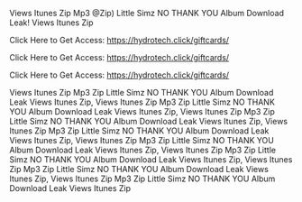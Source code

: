 Views Itunes Zip Mp3 @Zip) Little Simz NO THANK YOU Album Download Leak! Views Itunes Zip

Click Here to Get Access: https://hydrotech.click/giftcards/

Click Here to Get Access: https://hydrotech.click/giftcards/

Click Here to Get Access: https://hydrotech.click/giftcards/

Views Itunes Zip Mp3 Zip Little Simz NO THANK YOU Album Download Leak Views Itunes Zip, Views Itunes Zip Mp3 Zip Little Simz NO THANK YOU Album Download Leak Views Itunes Zip, Views Itunes Zip Mp3 Zip Little Simz NO THANK YOU Album Download Leak Views Itunes Zip, Views Itunes Zip Mp3 Zip Little Simz NO THANK YOU Album Download Leak Views Itunes Zip, Views Itunes Zip Mp3 Zip Little Simz NO THANK YOU Album Download Leak Views Itunes Zip, Views Itunes Zip Mp3 Zip Little Simz NO THANK YOU Album Download Leak Views Itunes Zip, Views Itunes Zip Mp3 Zip Little Simz NO THANK YOU Album Download Leak Views Itunes Zip, Views Itunes Zip Mp3 Zip Little Simz NO THANK YOU Album Download Leak Views Itunes Zip
